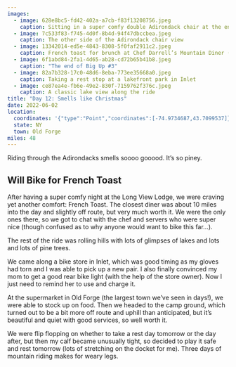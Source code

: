 ```yaml
---
images:
  - image: 628e8bc5-fd42-402a-a7cb-f83f13208756.jpeg
    caption: Sitting in a super comfy double Adirondack chair at the end of a dock
  - image: 7c533f83-f745-4d0f-8b4d-94f47dbccbea.jpeg
    caption: The other side of the Adirondack chair view
  - image: 13342014-ed5e-4843-8308-5f0faf2911c2.jpeg
    caption: French toast for brunch at Chef Darrell’s Mountain Diner (highly recommend)
  - image: 6f1abd84-2fa1-4d65-ab28-cd72b65b41b8.jpeg
    caption: "The end of Big Up #3"
  - image: 82a7b328-17c0-48d6-8eba-773ee35668a0.jpeg
    caption: Taking a rest stop at a lakefront park in Inlet
  - image: ce87ea4e-fb6e-49e2-830f-7159762f376c.jpeg
    caption: A classic lake view along the ride
title: "Day 12: Smells like Christmas"
date: 2022-06-02
location:
  coordinates: '{"type":"Point","coordinates":[-74.9734687,43.7099537]}'
  state: NY
  town: Old Forge
miles: 48
---
```

Riding through the Adirondacks smells soooo gooood. It’s so piney. 

## Will Bike for French Toast

After having a super comfy night at the Long View Lodge, we were craving yet another comfort: French Toast. The closest diner was about 10 miles into the day and slightly off route, but very much worth it. We were the only ones there, so we got to chat with the chef and servers who were super nice (though confused as to why anyone would want to bike this far…). 

The rest of the ride was rolling hills with lots of glimpses of lakes and lots and lots of pine trees. 

We came along a bike store in Inlet, which was good timing as my gloves had torn and I was able to pick up a new pair. I also finally convinced my mom to get a good rear bike light (with the help of the store owner). Now I just need to remind her to use and charge it. 

At the supermarket in Old Forge (the largest town we’ve seen in days!), we were able to stock up on food. Then we headed to the camp ground, which turned out to be a bit more off route and uphill than anticipated, but it’s beautiful and quiet with good services, so well worth it. 

We were flip flopping on whether to take a rest day tomorrow or the day after, but then my calf became unusually tight, so decided to play it safe and rest tomorrow (lots of stretching on the docket for me). Three days of mountain riding makes for weary legs. 